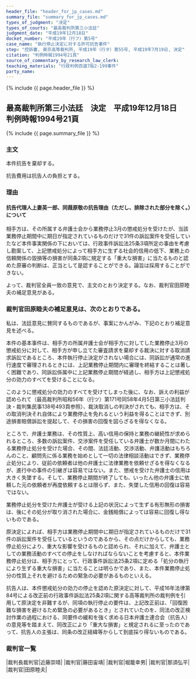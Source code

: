 ```yaml
---
header_file: "header_for_jp_cases.md"
summary_file: "summary_for_jp_cases.md"
types_of_judgment: "決定"
types_of_courts: "最高裁判所第三小法廷"
judgment_date: "平成19年12月18日"
docket_number: "平成19年（行フ）第5号"
case_name: "執行停止決定に対する許可抗告事件"
step: "控訴審, 東京高等裁判所, 平成19年（行タ）第55号, 平成19年7月19日, 決定"
citation: "判例時報1994号21頁"
source_of_commentary_by_research_law_clerk:
teaching_materials: "行政判例百選7版2-199事件"
party_name:
---
```


{% include {{ page.header_file }}  %}

## 最高裁判所第三小法廷　決定　平成19年12月18日　判例時報1994号21頁

{% include {{ page.summary_file }}  %}










### 主文



本件抗告を棄却する。

抗告費用は抗告人の負担とする。





### 理由



#### 抗告代理人上妻英一郎、同葭原敬の抗告理由（ただし、排除された部分を除く。）について

相手方は、その所属する弁護士会から業務停止3月の懲戒処分を受けたが、当該業務停止期間中に期日が指定されているものだけで31件の訴訟案件を受任していたなど本件事実関係の下においては、行政事件訴訟法25条3項所定の事由を考慮し勘案して、上記懲戒処分によって相手方に生ずる社会的信用の低下、業務上の信頼関係の毀損等の損害が同条2項に規定する「重大な損害」に当たるものと認めた原審の判断は、正当として是認することができる。論旨は採用することができない。

よって、裁判官全員一致の意見で、主文のとおり決定する。なお、裁判官田原睦夫の補足意見がある。

### 裁判官田原睦夫の補足意見は、次のとおりである。

私は、法廷意見に賛同するものであるが、事案にかんがみ、下記のとおり補足意見を述べる。

本件の基本事件は、相手方の所属弁護士会が相手方に対してした業務停止3月の懲戒処分に対して、相手方が申し立てた審査請求を棄却する裁決に対する取消請求訴訟であるところ、本件執行停止決定がされない場合には、同訴訟が通常の進行速度で審理されるときには、上記業務停止期間内に審理を終結することは著しく困難であり、同訴訟係属中に上記業務停止期間が経過し、相手方は上記懲戒処分の効力のすべてを受けることになる。

このように懲戒処分の効力のすべてを受けてしまった後に、なお、訴えの利益が認められて（最高裁判所昭和56年（行ツ）第171号同58年4月5日第三小法廷判決・裁判集民事138号493頁参照）、裁決取消しの判決がされても、相手方は、その取消判決それ自体により業務停止を免れるという利益を得ることはできず、別途損害賠償訴訟を提起して、その損害の回復を図らざるを得なくなる。

ところで、弁護士業務は、その性質上、高い信用の保持と業務の継続性が求められるところ、多数の訴訟案件、交渉案件を受任している弁護士が数か月間にわたる業務停止処分を受けた場合、その間、法廷活動、交渉活動、弁護活動はもちろんのこと、顧問先に係る業務を始めとして一切の法律相談活動はできず、業務停止処分により、従前の依頼者は他の弁護士に法律業務を依頼せざるを得なくなるが、進行中の事件の引継ぎは容易ではない。また、懲戒を受けた弁護士の信用は大きく失墜する。そして、業務停止期間が終了しても、いったん他の弁護士に依頼した元の依頼者が再度依頼するとは限らず、また、失墜した信用の回復は容易ではない。

業務停止処分を受けた弁護士が受ける上記の状況によって生ずる有形無形の損害は、後にその処分が取り消された場合に、金銭賠償によっては容易に回復し得ないものである。



原決定によれば、相手方は業務停止期間中に期日が指定されているものだけで31件の訴訟案件を受任しているというのであるから、その点だけからしても、業務停止処分により、重大な影響を受けるものと認められ、それに加えて、弁護士としての業務活動のすべての停止をしなければならないことを考慮すると、本件業務停止処分は、相手方にとって、行政事件訴訟法25条2項に定める「処分の執行により生ずる重大な損害」に当たることは明らかであり、また、本件業務停止処分の性質上それを避けるための緊急の必要があるものといえる。

抗告人は、本件懲戒処分の効力の停止を認めた原決定に対して、平成16年法律第84号による改正前の行政事件訴訟法25条2項に関する高等裁判所の裁判例を引用して原決定を非難するが、同項の執行停止の要件は、上記改正前は、「回復困難な損害を避けるため緊急の必要があるとき」とされていたのを、同法の改正検討作業の過程における、同要件の緩和を強く求める日本弁護士連合会（抗告人）の意見等を踏まえて、同改正により「重大な損害」と規定されるに至ったのであって、抗告人の主張は、同条の改正経緯等からして到底採り得ないものである。

### 裁判官一覧

|裁判長裁判官|近藤崇晴|
|裁判官|藤田宙靖|
|裁判官|堀籠幸男|
|裁判官|那須弘平|
|裁判官|田原睦夫|





